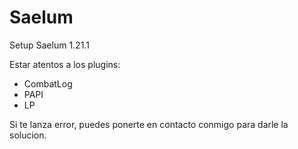 # Saelum
Setup Saelum 1.21.1


Estar atentos a los plugins:
- CombatLog
- PAPI
- LP

Si te lanza error, puedes ponerte en contacto conmigo para darle la solucion.
